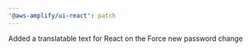 ```yaml
---
'@aws-amplify/ui-react': patch
---
```


Added a translatable text for React on the Force new password change

